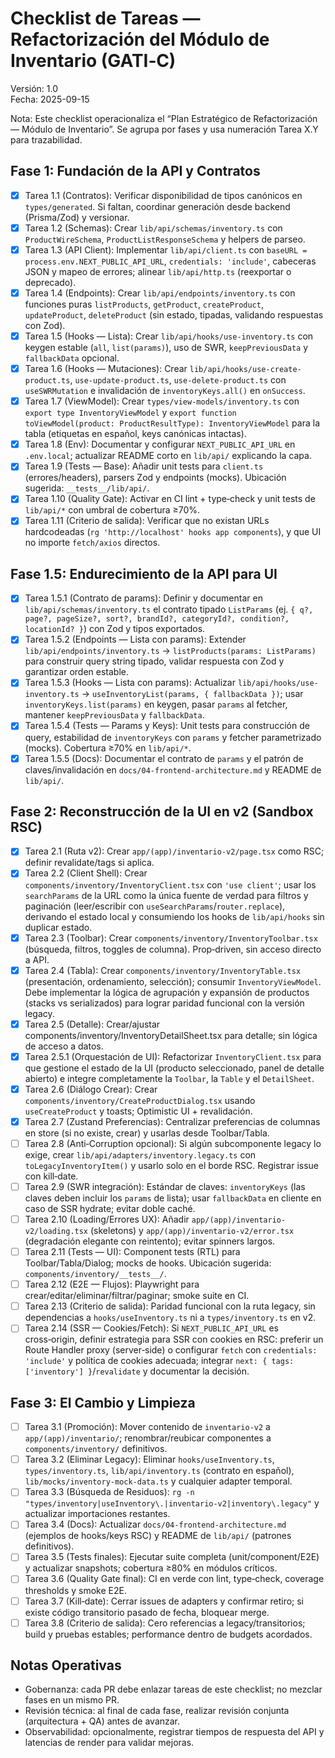 # Checklist de Tareas — Refactorización del Módulo de Inventario (GATI‑C)

Versión: 1.0  
Fecha: 2025-09-15

Nota: Este checklist operacionaliza el “Plan Estratégico de Refactorización — Módulo de Inventario”. Se agrupa por fases y usa numeración Tarea X.Y para trazabilidad.

## Fase 1: Fundación de la API y Contratos

- [x] Tarea 1.1 (Contratos): Verificar disponibilidad de tipos canónicos en `types/generated`. Si faltan, coordinar generación desde backend (Prisma/Zod) y versionar.
- [x] Tarea 1.2 (Schemas): Crear `lib/api/schemas/inventory.ts` con `ProductWireSchema`, `ProductListResponseSchema` y helpers de parseo.
- [x] Tarea 1.3 (API Client): Implementar `lib/api/client.ts` con `baseURL = process.env.NEXT_PUBLIC_API_URL`, `credentials: 'include'`, cabeceras JSON y mapeo de errores; alinear `lib/api/http.ts` (reexportar o deprecado).
- [x] Tarea 1.4 (Endpoints): Crear `lib/api/endpoints/inventory.ts` con funciones puras `listProducts`, `getProduct`, `createProduct`, `updateProduct`, `deleteProduct` (sin estado, tipadas, validando respuestas con Zod).
- [x] Tarea 1.5 (Hooks — Lista): Crear `lib/api/hooks/use-inventory.ts` con keygen estable (`all`, `list(params)`), uso de SWR, `keepPreviousData` y `fallbackData` opcional.
- [x] Tarea 1.6 (Hooks — Mutaciones): Crear `lib/api/hooks/use-create-product.ts`, `use-update-product.ts`, `use-delete-product.ts` con `useSWRMutation` e invalidación de `inventoryKeys.all()` en `onSuccess`.
- [x] Tarea 1.7 (ViewModel): Crear `types/view-models/inventory.ts` con `export type InventoryViewModel` y `export function toViewModel(product: ProductResultType): InventoryViewModel` para la tabla (etiquetas en español, keys canónicas intactas).
- [x] Tarea 1.8 (Env): Documentar y configurar `NEXT_PUBLIC_API_URL` en `.env.local`; actualizar README corto en `lib/api/` explicando la capa.
- [x] Tarea 1.9 (Tests — Base): Añadir unit tests para `client.ts` (errores/headers), parsers Zod y endpoints (mocks). Ubicación sugerida: `__tests__/lib/api/`.
- [x] Tarea 1.10 (Quality Gate): Activar en CI lint + type‑check y unit tests de `lib/api/*` con umbral de cobertura ≥70%.
- [x] Tarea 1.11 (Criterio de salida): Verificar que no existan URLs hardcodeadas (`rg 'http://localhost' hooks app components`), y que UI no importe `fetch/axios` directos.

## Fase 1.5: Endurecimiento de la API para UI

- [x] Tarea 1.5.1 (Contrato de params): Definir y documentar en `lib/api/schemas/inventory.ts` el contrato tipado `ListParams` (ej. `{ q?, page?, pageSize?, sort?, brandId?, categoryId?, condition?, locationId? }`) con Zod y tipos exportados.
- [x] Tarea 1.5.2 (Endpoints — Lista con params): Extender `lib/api/endpoints/inventory.ts` → `listProducts(params: ListParams)` para construir query string tipado, validar respuesta con Zod y garantizar orden estable.
- [x] Tarea 1.5.3 (Hooks — Lista con params): Actualizar `lib/api/hooks/use-inventory.ts` → `useInventoryList(params, { fallbackData })`; usar `inventoryKeys.list(params)` en keygen, pasar `params` al fetcher, mantener `keepPreviousData` y `fallbackData`.
- [x] Tarea 1.5.4 (Tests — Params y Keys): Unit tests para construcción de query, estabilidad de `inventoryKeys` con `params` y fetcher parametrizado (mocks). Cobertura ≥70% en `lib/api/*`.
- [x] Tarea 1.5.5 (Docs): Documentar el contrato de `params` y el patrón de claves/invalidación en `docs/04-frontend-architecture.md` y README de `lib/api/`.

## Fase 2: Reconstrucción de la UI en v2 (Sandbox RSC)

- [x] Tarea 2.1 (Ruta v2): Crear `app/(app)/inventario-v2/page.tsx` como RSC; definir revalidate/tags si aplica.
- [x] Tarea 2.2 (Client Shell): Crear `components/inventory/InventoryClient.tsx` con `'use client'`; usar los `searchParams` de la URL como la única fuente de verdad para filtros y paginación (leer/escribir con `useSearchParams`/`router.replace`), derivando el estado local y consumiendo los hooks de `lib/api/hooks` sin duplicar estado.
- [x] Tarea 2.3 (Toolbar): Crear `components/inventory/InventoryToolbar.tsx` (búsqueda, filtros, toggles de columna). Prop‑driven, sin acceso directo a API.
- [x] Tarea 2.4 (Tabla): Crear `components/inventory/InventoryTable.tsx` (presentación, ordenamiento, selección); consumir `InventoryViewModel`. Debe implementar la lógica de agrupación y expansión de productos (stacks vs serializados) para lograr paridad funcional con la versión legacy.
- [x] Tarea 2.5 (Detalle): Crear/ajustar components/inventory/InventoryDetailSheet.tsx para detalle; sin lógica de acceso a datos.
- [x] Tarea 2.5.1 (Orquestación de UI): Refactorizar `InventoryClient.tsx` para que gestione el estado de la UI (producto seleccionado, panel de detalle abierto) e integre completamente la `Toolbar`, la `Table` y el `DetailSheet`.
- [x] Tarea 2.6 (Diálogo Crear): Crear `components/inventory/CreateProductDialog.tsx` usando `useCreateProduct` y toasts; Optimistic UI + revalidación.
- [x] Tarea 2.7 (Zustand Preferencias): Centralizar preferencias de columnas en store (si no existe, crear) y usarlas desde Toolbar/Tabla.
- [ ] Tarea 2.8 (Anti‑Corruption opcional): Si algún subcomponente legacy lo exige, crear `lib/api/adapters/inventory.legacy.ts` con `toLegacyInventoryItem()` y usarlo solo en el borde RSC. Registrar issue con kill‑date.
- [ ] Tarea 2.9 (SWR integración): Estándar de claves: `inventoryKeys` (las claves deben incluir los `params` de lista); usar `fallbackData` en cliente en caso de SSR hydrate; evitar doble caché.
- [ ] Tarea 2.10 (Loading/Errores UX): Añadir `app/(app)/inventario-v2/loading.tsx` (skeletons) y `app/(app)/inventario-v2/error.tsx` (degradación elegante con reintento); evitar spinners largos.
- [ ] Tarea 2.11 (Tests — UI): Component tests (RTL) para Toolbar/Tabla/Dialog; mocks de hooks. Ubicación sugerida: `components/inventory/__tests__/`.
- [ ] Tarea 2.12 (E2E — Flujos): Playwright para crear/editar/eliminar/filtrar/paginar; smoke suite en CI.
- [ ] Tarea 2.13 (Criterio de salida): Paridad funcional con la ruta legacy, sin dependencias a `hooks/useInventory.ts` ni a `types/inventory.ts` en v2.
- [ ] Tarea 2.14 (SSR — Cookies/Fetch): Si `NEXT_PUBLIC_API_URL` es cross‑origin, definir estrategia para SSR con cookies en RSC: preferir un Route Handler proxy (server‑side) o configurar `fetch` con `credentials: 'include'` y política de cookies adecuada; integrar `next: { tags: ['inventory'] }`/`revalidate` y documentar la decisión.

## Fase 3: El Cambio y Limpieza

- [ ] Tarea 3.1 (Promoción): Mover contenido de `inventario-v2` a `app/(app)/inventario/`; renombrar/reubicar componentes a `components/inventory/` definitivos.
- [ ] Tarea 3.2 (Eliminar Legacy): Eliminar `hooks/useInventory.ts`, `types/inventory.ts`, `lib/api/inventory.ts` (contrato en español), `lib/mocks/inventory-mock-data.ts` y cualquier adapter temporal.
- [ ] Tarea 3.3 (Búsqueda de Residuos): `rg -n "types/inventory|useInventory\.|inventario-v2|inventory\.legacy"` y actualizar importaciones restantes.
- [ ] Tarea 3.4 (Docs): Actualizar `docs/04-frontend-architecture.md` (ejemplos de hooks/keys RSC) y README de `lib/api/` (patrones definitivos).
- [ ] Tarea 3.5 (Tests finales): Ejecutar suite completa (unit/component/E2E) y actualizar snapshots; cobertura ≥80% en módulos críticos.
- [ ] Tarea 3.6 (Quality Gate final): CI en verde con lint, type‑check, coverage thresholds y smoke E2E.
- [ ] Tarea 3.7 (Kill‑date): Cerrar issues de adapters y confirmar retiro; si existe código transitorio pasado de fecha, bloquear merge.
- [ ] Tarea 3.8 (Criterio de salida): Cero referencias a legacy/transitorios; build y pruebas estables; performance dentro de budgets acordados.

## Notas Operativas

- Gobernanza: cada PR debe enlazar tareas de este checklist; no mezclar fases en un mismo PR.
- Revisión técnica: al final de cada fase, realizar revisión conjunta (arquitectura + QA) antes de avanzar.
- Observabilidad: opcionalmente, registrar tiempos de respuesta del API y latencias de render para validar mejoras.

